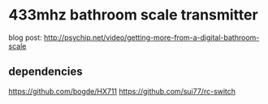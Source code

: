 # 433mhz bathroom scale transmitter

blog post: http://psychip.net/video/getting-more-from-a-digital-bathroom-scale

## dependencies
https://github.com/bogde/HX711
https://github.com/sui77/rc-switch